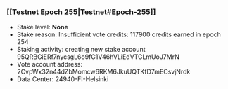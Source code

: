 ### [[Testnet Epoch 255|Testnet#Epoch-255]]
* Stake level: **None**
* Stake reason: Insufficient vote credits: 117900 credits earned in epoch 254
* Staking activity: creating new stake account 95QRBGiERf7nycsgL6o9fC1V46hVLiEdVTCLmUoJ7MrN
* Vote account address: 2CvpWx32n44dZbMomcw6RKM6JkuUQTKfD7mECsvjNrdk
* Data Center: 24940-FI-Helsinki